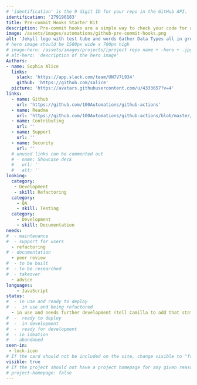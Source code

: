 ```yaml
---
# 'identification' is the 9 digit ID for your repo in the GitHub API.
identification: '279190183'
title: Pre-commit Hooks Starter Kit
description: Pre-commit hooks are a simple way to check your code for any issues before committing your code to Github. It could be something as simple as removing extra spaces from the end of a file to verifying that the code you want to commit is valid Python or does not contain any secrets or access tokens. Pre-Commit Hooks can be written in a number of languages including Python, Ruby, and Rust but this automation focuses on Python.
image: /assets/images/automations/github-pre-commit-hooks.png
alt: 'Jekyll logo with test tube and words Gather Data Types all in green'
# hero image should be 1500px wide x 700px high
# image-hero: /assets/images/projects/[project repo name + -hero + .jpg or .png]
# alt-hero: 'description of the hero image'
Authors:
- name: Sophia Alice
  links:
    slack: 'https://app.slack.com/team/UN7V7L934'
    github: 'https://github.com/salice'
  picture: 'https://avatars.githubusercontent.com/u/4333657?v=4'
links: 
  - name: Github
    url: 'https://github.com/100Automations/github-actions'
  - name: Readme
    url: 'https://github.com/100Automations/github-actions/blob/master/README.md'
  - name: Contributing
    url: ''
  - name: Support
    url: ''
  - name: Security
    url: ''
  # unused links can be commented out
  # - name: Showcase deck
  #   url: ''
  #   alt: ''
looking:
  category: 
   - Development
   - skill: Refactoring
  category: 
    - QA
    - skill: Testing
  category: 
    - Development
    - skill: Documentation
needs: 
#  - maintenance
#  - support for users
  - refactoring
# - documentation
  - peer review
#  - to be built
#  - to be researched
#  - takeover
  - advice
languages:
    - JavaScript
status:
#  - in use and ready to deploy
#  -  in use and being refactored
  - in use and needs further development (tell Camilla to add that status to the green here in [figma](https://www.figma.com/file/zGyhV8Z6sLohatYAnFoxQm/100Automations-Project-Board?node-id=175%3A2492))
#  -  ready to deploy
#  -  in development
#  -  ready for development
#  - in ideation
#  - abandoned
seen-in:
 - lock-icon
# If the card should not be included on the site, change visible to "false"
visible: true
# If the project should not have a project homepage for any given reason, add the following line (uncommented):
# project-homepage: false
---
```

